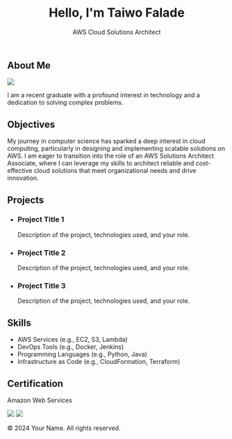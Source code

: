 <!DOCTYPE html>
<html lang="en">
<head>
    <meta charset="UTF-8">
    <meta name="viewport" content="width=device-width, initial-scale=1.0">
</head>
<body>

<header>
    <h1>Hello, I'm Taiwo Falade</h1>
    <p>AWS Cloud Solutions Architect</p>
</header>

<section>
    <h2>About Me</h2>
  <a href="https://linkedin.com/in/faladetaiwo"><img src="https://img.shields.io/badge/-LinkedIn-0072b1?&style=for-the-badge&logo=linkedin&logoColor=white" /></a>  
  <p>I am a recent graduate with a profound interest in technology and a dedication to solving complex problems.</p>
</section>

<section>
    <h2>Objectives</h2>
    <p>My journey in computer science has sparked a deep interest in cloud computing, particularly in designing and implementing scalable solutions on AWS. I am eager to transition into the role of an AWS Solutions Architect Associate, where I can leverage my skills to architect reliable and cost-effective cloud solutions that meet organizational needs and drive innovation.</p>
</section>

<section>
    <h2>Projects</h2>
    <ul>
        <li>
            <h3>Project Title 1</h3>
            <p>Description of the project, technologies used, and your role.</p>
        </li>
        <li>
            <h3>Project Title 2</h3>
            <p>Description of the project, technologies used, and your role.</p>
        </li>
        <li>
            <h3>Project Title 3</h3>
            <p>Description of the project, technologies used, and your role.</p>
        </li>
    </ul>
</section>

<section>
    <h2>Skills</h2>
    <ul>
        <li>AWS Services (e.g., EC2, S3, Lambda)</li>
        <li>DevOps Tools (e.g., Docker, Jenkins)</li>
        <li>Programming Languages (e.g., Python, Java)</li>
        <li>Infrastructure as Code (e.g., CloudFormation, Terraform)</li>
    </ul>
</section>

<section>
    <h2>Certification</h2>
    <p>Amazon Web Services</p> <img src="https://img.shields.io/badge/-AWS_Cloud_Practitioner-FF9900?&style=for-the-badge&logo=Amazon-AWS&logoColor=white" />
  <img src="https://img.shields.io/badge/-AWS_Solutions_Architect_Associate-FF9900?&style=for-the-badge&logo=Amazon-AWS&logoColor=white" />

</section>

<footer>
    <p>&copy; 2024 Your Name. All rights reserved.</p>
</footer>

</body>
</html>
